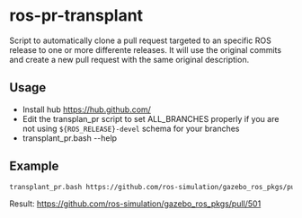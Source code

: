 # ros-pr-transplant
Script to automatically clone a pull request targeted to an specific ROS release to one or more differente releases. It will use the original commits and create a new pull request with the same original description. 

## Usage

* Install hub https://hub.github.com/
* Edit the transplan_pr script to set ALL_BRANCHES properly if you are not using `${ROS_RELEASE}-devel` schema for your branches
* transplant_pr.bash --help

## Example

```bash
transplant_pr.bash https://github.com/ros-simulation/gazebo_ros_pkgs/pull/500 kinetic-devel
```
Result: https://github.com/ros-simulation/gazebo_ros_pkgs/pull/501

